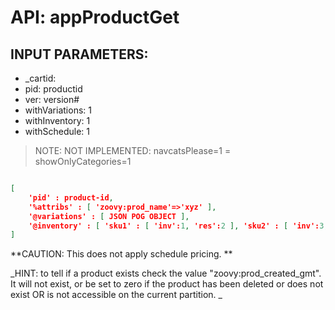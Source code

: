 # API: appProductGet




## INPUT PARAMETERS: ##
  * _cartid: 
  * pid: productid
  * ver: version#
  * withVariations: 1
  * withInventory: 1
  * withSchedule: 1

> NOTE:
> NOT IMPLEMENTED: navcatsPlease=1 = showOnlyCategories=1
> 

```json

[
	'pid' : product-id,
	'%attribs' : [ 'zoovy:prod_name'=>'xyz' ],
	'@variations' : [ JSON POG OBJECT ],
	'@inventory' : [ 'sku1' : [ 'inv':1, 'res':2 ], 'sku2' : [ 'inv':3, 'res':4 ] ],
]
```

**CAUTION: 
This does not apply schedule pricing.
**

_HINT: 
to tell if a product exists check the value "zoovy:prod_created_gmt".
It will not exist, or be set to zero if the product has been deleted or does not exist OR is not 
accessible on the current partition.
_

